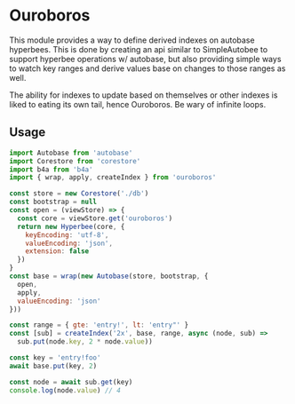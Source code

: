 # Ouroboros

This module provides a way to define derived indexes on autobase hyperbees.
This is done by creating an api similar to SimpleAutobee to support hyperbee
operations w/ autobase, but also providing simple ways to watch key ranges and
derive values base on changes to those ranges as well.

The ability for indexes to update based on themselves or other indexes is liked
to eating its own tail, hence Ouroboros. Be wary of infinite loops.

## Usage

```js
import Autobase from 'autobase'
import Corestore from 'corestore'
import b4a from 'b4a'
import { wrap, apply, createIndex } from 'ouroboros'

const store = new Corestore('./db')
const bootstrap = null
const open = (viewStore) => {
  const core = viewStore.get('ouroboros')
  return new Hyperbee(core, {
    keyEncoding: 'utf-8',
    valueEncoding: 'json',
    extension: false
  })
}
const base = wrap(new Autobase(store, bootstrap, {
  open,
  apply,
  valueEncoding: 'json'
}))

const range = { gte: 'entry!', lt: 'entry"' }
const [sub] = createIndex('2x', base, range, async (node, sub) =>
  sub.put(node.key, 2 * node.value))

const key = 'entry!foo'
await base.put(key, 2)

const node = await sub.get(key)
console.log(node.value) // 4
```
